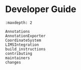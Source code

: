 # Developer Guide

```{toctree}
:maxdepth: 2

Annotations
AnnotationExporter
CoordinateSystem
LIMSIntegration
build_instructions
contributing
maintainers
changes
```
